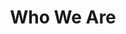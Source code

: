 ---
title: Who We Are
slug: about
sections:
  - type: hero_section
    title: Who We Are
    subtitle: >-
      Lorem ipsum dolor sit amet, consectetur adipiscing elit. Nullam a metus quis lorem malesuada luctus.
    background_color: white
  - type: content_section
    content: >-
      Nisi porta lorem mollis aliquam ut porttitor. Pellentesque dignissim enim sit amet venenatis urna cursus eget nunc. Dui nunc mattis enim ut tellus. Eu sem integer vitae justo eget magna fermentum. Habitant morbi tristique senectus et netus et malesuada fames. Ipsum dolor sit amet consectetur adipiscing elit pellentesque habitant.

      > Volutpat commodo sed egestas egestas. Mauris ultrices eros in cursus turpis massa. At quis risus sed vulputate odio ut enim blandit.

      Aliquet lectus proin nibh nisl condimentum id venenatis a condimentum. Ac felis donec et odio pellentesque. Sem nulla pharetra diam sit amet. Egestas tellus rutrum tellus pellentesque eu. Auctor augue mauris augue neque. Lectus arcu bibendum at varius vel pharetra. Enim sed faucibus turpis in eu mi bibendum neque egestas.
  - type: team_section
    team:
      - type: person
        first_name: Miles
        last_name: Tone
        photo: images/miles-tone.jpg
        bio: >-
          Aliquam vestibulum morbi blandit cursus risus at ultrices mi. Massa placerat duis ultricies lacus. Amet justo donec enim diam. Ut consequat semper viverra nam libero justo.
        slug: miles-tone
      - type: person
        first_name: Dianne
        last_name: Ameter
        photo: images/dianne-ameter.jpg
        bio: >-
          Enim sit amet venenatis urna cursus eget nunc scelerisque viverra. Ligula ullamcorper malesuada proin libero nunc consequat interdum. Magna eget est lorem ipsum. Adipiscing elit ut aliquam purus sit amet luctus.
        slug: dianne-ameter
      - type: person
        first_name: Eleanor
        last_name: Carr
        photo: images/eleanor-carr.jpg
        bio: >-
          Enim sit amet venenatis urna cursus eget nunc scelerisque viverra. Ligula ullamcorper malesuada proin libero nunc consequat interdum. Magna eget est lorem ipsum. Adipiscing elit ut aliquam purus sit amet luctus.
        slug: eleanor-carr
      - type: person
        first_name: Gordon
        last_name: Norman
        photo: images/gordon-norman.jpg
        bio: >-
          Sagittis nisl rhoncus mattis rhoncus urna neque viverra. In est ante in nibh mauris cursus mattis molestie. Orci porta non pulvinar neque laoreet suspendisse interdum.
        slug: gordon-norman
layout: advanced
---